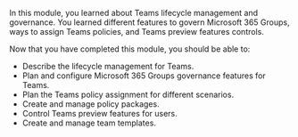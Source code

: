 In this module, you learned about Teams lifecycle management and governance. You learned different features to govern Microsoft 365 Groups, ways to assign Teams policies, and Teams preview features controls. 

Now that you have completed this module, you should be able to:

- Describe the lifecycle management for Teams.
- Plan and configure Microsoft 365 Groups governance features for Teams.
- Plan the Teams policy assignment for different scenarios.
- Create and manage policy packages.
- Control Teams preview features for users.
- Create and manage team templates.
